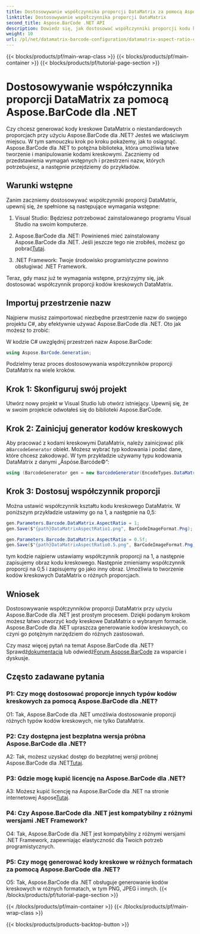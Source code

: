 ```yaml
---
title: Dostosowywanie współczynnika proporcji DataMatrix za pomocą Aspose.BarCode dla .NET
linktitle: Dostosowywanie współczynnika proporcji DataMatrix
second_title: Aspose.BarCode .NET API
description: Dowiedz się, jak dostosować współczynniki proporcji kodu kreskowego DataMatrix za pomocą Aspose.BarCode dla .NET. Przewodnik krok po kroku dotyczący generowania kodów kreskowych.
weight: 10
url: /pl/net/datamatrix-barcode-configuration/datamatrix-aspect-ratio-customization/
---
```


{{< blocks/products/pf/main-wrap-class >}}
{{< blocks/products/pf/main-container >}}
{{< blocks/products/pf/tutorial-page-section >}}

# Dostosowywanie współczynnika proporcji DataMatrix za pomocą Aspose.BarCode dla .NET

Czy chcesz generować kody kreskowe DataMatrix o niestandardowych proporcjach przy użyciu Aspose.BarCode dla .NET? Jesteś we właściwym miejscu. W tym samouczku krok po kroku pokażemy, jak to osiągnąć. Aspose.BarCode dla .NET to potężna biblioteka, która umożliwia łatwe tworzenie i manipulowanie kodami kreskowymi. Zaczniemy od przedstawienia wymagań wstępnych i przestrzeni nazw, których potrzebujesz, a następnie przejdziemy do przykładów.

## Warunki wstępne

Zanim zaczniemy dostosowywać współczynniki proporcji DataMatrix, upewnij się, że spełnione są następujące wymagania wstępne:

1. Visual Studio: Będziesz potrzebować zainstalowanego programu Visual Studio na swoim komputerze.

2.  Aspose.BarCode dla .NET: Powinieneś mieć zainstalowany Aspose.BarCode dla .NET. Jeśli jeszcze tego nie zrobiłeś, możesz go pobrać[Tutaj](https://releases.aspose.com/barcode/net/).

3. .NET Framework: Twoje środowisko programistyczne powinno obsługiwać .NET Framework.

Teraz, gdy masz już te wymagania wstępne, przyjrzyjmy się, jak dostosować współczynnik proporcji kodów kreskowych DataMatrix.

## Importuj przestrzenie nazw

Najpierw musisz zaimportować niezbędne przestrzenie nazw do swojego projektu C#, aby efektywnie używać Aspose.BarCode dla .NET. Oto jak możesz to zrobić:

W kodzie C# uwzględnij przestrzeń nazw Aspose.BarCode:

```csharp
using Aspose.BarCode.Generation;
```

Podzielmy teraz proces dostosowywania współczynników proporcji DataMatrix na wiele kroków.

## Krok 1: Skonfiguruj swój projekt

Utwórz nowy projekt w Visual Studio lub otwórz istniejący. Upewnij się, że w swoim projekcie odwołałeś się do biblioteki Aspose.BarCode.

## Krok 2: Zainicjuj generator kodów kreskowych

 Aby pracować z kodami kreskowymi DataMatrix, należy zainicjować plik a`BarcodeGenerator` obiekt. Możesz wybrać typ kodowania i podać dane, które chcesz zakodować. W tym przykładzie używamy typu kodowania DataMatrix z danymi „Åspóse.Barcóde©”:

```csharp
using (BarcodeGenerator gen = new BarcodeGenerator(EncodeTypes.DataMatrix, "Åspóse.Barcóde©"))
```

## Krok 3: Dostosuj współczynnik proporcji

Można ustawić współczynnik kształtu kodu kreskowego DataMatrix. W poniższym przykładzie ustawimy go na 1, a następnie na 0,5:

```csharp
gen.Parameters.Barcode.DataMatrix.AspectRatio = 1;
gen.Save($"{path}DataMatrixAspectRatio1.png", BarCodeImageFormat.Png);

gen.Parameters.Barcode.DataMatrix.AspectRatio = 0.5f;
gen.Save($"{path}DataMatrixAspectRatio0.5.png", BarCodeImageFormat.Png);
```

tym kodzie najpierw ustawiamy współczynnik proporcji na 1, a następnie zapisujemy obraz kodu kreskowego. Następnie zmieniamy współczynnik proporcji na 0,5 i zapisujemy go jako inny obraz. Umożliwia to tworzenie kodów kreskowych DataMatrix o różnych proporcjach.

## Wniosek

Dostosowywanie współczynników proporcji DataMatrix przy użyciu Aspose.BarCode dla .NET jest prostym procesem. Dzięki podanym krokom możesz łatwo utworzyć kody kreskowe DataMatrix o wybranym formacie. Aspose.BarCode dla .NET upraszcza generowanie kodów kreskowych, co czyni go potężnym narzędziem do różnych zastosowań.

 Czy masz więcej pytań na temat Aspose.BarCode dla .NET? Sprawdź[dokumentacja](https://reference.aspose.com/barcode/net/) lub odwiedź[Forum Aspose.BarCode](https://forum.aspose.com/c/barcode/13) za wsparcie i dyskusje.

## Często zadawane pytania

### P1: Czy mogę dostosować proporcje innych typów kodów kreskowych za pomocą Aspose.BarCode dla .NET?

O1: Tak, Aspose.BarCode dla .NET umożliwia dostosowanie proporcji różnych typów kodów kreskowych, nie tylko DataMatrix.

### P2: Czy dostępna jest bezpłatna wersja próbna Aspose.BarCode dla .NET?

 A2: Tak, możesz uzyskać dostęp do bezpłatnej wersji próbnej Aspose.BarCode dla .NET[Tutaj](https://releases.aspose.com/).

### P3: Gdzie mogę kupić licencję na Aspose.BarCode dla .NET?

 A3: Możesz kupić licencję na Aspose.BarCode dla .NET na stronie internetowej Aspose[Tutaj](https://purchase.aspose.com/buy).

### P4: Czy Aspose.BarCode dla .NET jest kompatybilny z różnymi wersjami .NET Framework?

O4: Tak, Aspose.BarCode dla .NET jest kompatybilny z różnymi wersjami .NET Framework, zapewniając elastyczność dla Twoich potrzeb programistycznych.

### P5: Czy mogę generować kody kreskowe w różnych formatach za pomocą Aspose.BarCode dla .NET?

O5: Tak, Aspose.BarCode dla .NET obsługuje generowanie kodów kreskowych w różnych formatach, w tym PNG, JPEG i innych.
{{< /blocks/products/pf/tutorial-page-section >}}

{{< /blocks/products/pf/main-container >}}
{{< /blocks/products/pf/main-wrap-class >}}

{{< blocks/products/products-backtop-button >}}
